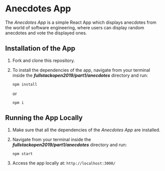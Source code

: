 # Anecdotes App

The *Anecdotes App* is a simple React App which displays anecdotes from the world of software engineering, where users can display random anecdotes and vote the displayed ones.

## Installation of the App

1. Fork and clone this repository.

2. To install the dependencies of the app, navigate from your terminal inside the ***fullstackopen2019/part1/anecdotes*** directory and run:

    ```
    npm install
    ````

    or

    ```
    npm i
    ````

## Running the App Locally

1. Make sure that all the dependencies of the *Anecdotes App* are installed.

2. Navigate from your terminal inside the ***fullstackopen2019/part1/anecdotes*** directory and run:

    ```
    npm start
    ````

3. Access the app locally at: ```http://localhost:3000/```